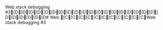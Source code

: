 Web stack debugging #3[D[D[D[D[D[D[D[D[D[D[D[D[D[D[D[D[D[D[D[D[D[D[D[D[D# Web [C[C[C[C[C[C[C[C[C[C[CWeb stack debugging #3
